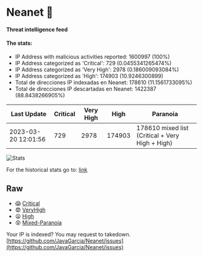 # Neanet :hocho:
#### Threat intelligence feed
#### The stats:

- IP Address with malicious activities reported: 1600997 (100%)
- IP Address categorized as 'Critical':  729 (0.0455341265474%)
- IP Address categorized as 'Very High':  2978 (0.186009093084%)
- IP Address categorized as 'High':  174903 (10.9246300899)
- Total de direcciones IP indexadas en Neanet:  178610 (11.1561733095%)
- Total de direcciones IP descartadas en Neanet:  1422387 (88.8438266905%)

| Last Update | Critical | Very High | High | Paranoia |
| --- | --- | --- | --- | --- |
| 2023-03-20 12:01:56 | 729 | 2978 | 174903 | 178610 mixed list (Critical + Very High + High)|

![Stats](https://docs.google.com/spreadsheets/d/e/2PACX-1vSnaNMIXVabIpDJjufMlzH7poXnshF3mgd8Is1g9ytUEzVsP5my4Trn8f-xkoLLQ38xpL3HtmUexLo6/pubchart?oid=501124687&format=image)

For the historical stats go to: [link](/stats.csv)
## Raw
- :scream: [Critical](https://raw.githubusercontent.com/JavaGarcia/Neanet/master/blacklists/neanet_critical.txt)
- :fearful: [VeryHigh](https://raw.githubusercontent.com/JavaGarcia/Neanet/master/blacklists/neanet_veryHigh.txtt)
- :frowning: [High](https://raw.githubusercontent.com/JavaGarcia/Neanet/master/blacklists/neanet_high.txt)
- :dizzy_face: [Mixed-Paranoia](https://raw.githubusercontent.com/JavaGarcia/Neanet/master/blacklists/neanet_all.txt)


Your IP is indexed? You may request to takedown. [https://github.com/JavaGarcia/Neanet/issues](https://github.com/JavaGarcia/Neanet/issues)












































































































































































































































































































































































































































































































































































































































































































































































































































































































































































































































































































































































































































































































































































































































































































































































































































































































































































































































































































































































































































































































































































































































































































































































































































































































































































































































































































































































































































































































































































































































































































































































































































































































































































































































































































































































































































































































































































































































































































































































































































































































































































































































































































































































































































































































































































































































































































































































































































































































































































































































































































































































































































































































































































































































































































































































































































































































































































































































































































































































































































































































































































































































































































































































































































































































































































































































































































































































































































































































































































































































































































































































































































































































































































































































































































































































































































































































































































































































































































































































































































































































































































































































































































































































































































































































































































































































































































































































































































































































































































































































































































































































































































































































































































































































































































































































































































































































































































































































































































































































































































































































































































































